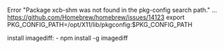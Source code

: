 Error "Package xcb-shm was not found in the pkg-config search path." ...
https://github.com/Homebrew/homebrew/issues/14123
export PKG_CONFIG_PATH=/opt/X11/lib/pkgconfig:$PKG_CONFIG_PATH

install imagediff:
	- npm install -g imagediff
	

